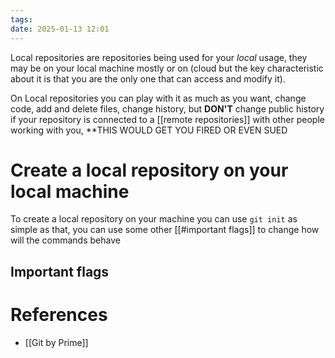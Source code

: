 ```yaml
---
tags: 
date: 2025-01-13 12:01
---
```

Local repositories are repositories being used for your *local* usage, they may be on your local machine mostly or on (cloud but the key characteristic about it is that you are the only one that can access and modify it).

On Local repositories you can play with it as much as you want, change code, add and delete files, change history, but **DON'T** change public history if your repository is connected to a [[remote repositories]] with other people working with you, **THIS WOULD GET YOU FIRED OR EVEN SUED

# Create a local repository on your local machine
To create a local repository on your machine you can use `git init` as simple as that, you can use some other [[#important flags]] to change how will the commands behave


## Important flags



# References
- [[Git by Prime]]
